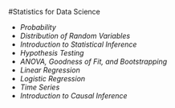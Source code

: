 #Statistics for Data Science
- *Probability*
- *Distribution of Random Variables*
- *Introduction to Statistical Inference*
- *Hypothesis Testing*
- *ANOVA, Goodness of Fit, and Bootstrapping*
- *Linear Regression*
- *Logistic Regression*
- *Time Series*
- *Introduction to Causal Inference*
